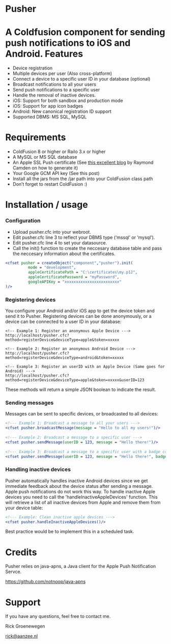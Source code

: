 Pusher
======

A Coldfusion component for sending push notifications to iOS and Android. 
Features
=========

+ Device registration
+ Multiple devices per user (Also cross-platform)
+ Connect a device to a specific user ID in your database (optional)
+ Broadcast notifications to all your users
+ Send push notifications to a specific user
+ Handle the removal of inactive devices.
+ iOS: Support for both sandbox and production mode
+ iOS: Support for app icon badges
+ Android: New canonical registration ID support
+ Supported DBMS: MS SQL, MySQL

Requirements
=========

+ ColdFusion 8 or higher or Railo 3.x or higher
+ A MySQL or MS SQL database
+ An Apple SSL Push certificate (See [this excellent blog](http://www.raymondcamden.com/index.cfm/2010/9/13/Guest-Post-Apple-Push-Notifications-From-ColdFusion-in-Ten-Minutes-or-Less) by Raymond Camden on how to generate it)
+ Your Google GCM API key (See this post)
+ Install all the jars from the /jar path into your ColdFusion class path
+ Don’t forget to restart ColdFusion :)

Installation / usage
=========

### Configuration

+ Upload pusher.cfc into your webroot.
+ Edit pusher.cfc line 3 to reflect your DBMS type (‘mssql’ or ‘mysql’).
+ Edit pusher.cfc line 4 to set your datasource.
+ Call the init() function to create the neccesary database table and pass the neccesary information about the certificates.

```cfm
<cfset pusher = createObject("component","pusher").init(
          mode = "development",
          appleCertificatePath = "C:\certificates\my.p12",
          appleCertificatePassword = "myPassword",
          googleAPIKey = "xxxxxxxxxxxxxxxxxxxxxxxx"
)/>
```

### Registering devices
You configure your Android and/or iOS app to get the device token and send it to Pusher. Registering devices can be done anonymously, or a device can be connected to a user ID in your database:
```
<!-- Example 1: Register an anonymous Apple Device --->
http://localhost/pusher.cfc?method=registerDevice&deviceType=apple&token=xxxxx
 
<!-- Example 2: Register an anonymous Android Device --->
http://localhost/pusher.cfc?method=registerDevice&deviceType=android&token=xxxxx
 
<!-- Example 3: Register an userID with an Apple Device (Same goes for Android) --->
http://localhost/pusher.cfc?method=registerDevice&deviceType=apple&token=xxxxx&userID=123
```
These methods will return a simple JSON boolean to indicate the result.

### Sending messages

Messages can be sent to specific devices, or broadcasted to all devices:
```cfm
<!--- Example 1: Broadcast a message to all your users --->
<cfset pusher.broadcastMessage(message = "Hello to all my users!")/>
 
<!--- Example 2: Broadcast a message to a specific user --->
<cfset pusher.sendMessage(userID = 123, message = "Hello there!")/>
 
<!--- Example 3: Broadcast a message to a specific user with a badge counter update --->
<cfset pusher.sendMessage(userID = 123, message = "Hello there!", badgeTotal = 3)/>
```

### Handling inactive devices

Pusher automatically handles inactive Android devices since we get immediate feedback about the device status after sending a message. Apple push notifications do not work this way. To handle inactive Apple devices you need to call the 'handleInactiveAppleDevices' function. This will retrieve a list of all inactive devices from Apple and remove them from your device table:
```cfm
<!--- Example: Clean inactive apple devices --->
<cfset pusher.handleInactiveAppleDevices()/>
```
Best practice would be to implement this in a scheduled task.

Credits
=========
Pusher relies on java-apns, a Java client for the Apple Push Notification Servce. 

https://github.com/notnoop/java-apns

Support
=======
If you have any questions, feel free to contact me.

Rick Groenewegen

rick@aanzee.nl








